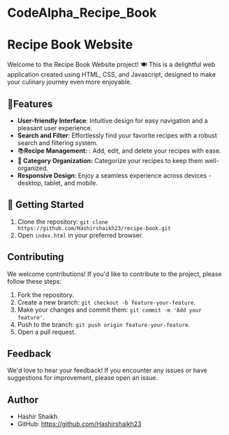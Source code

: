# CodeAlpha_Recipe_Book
# Recipe Book Website
Welcome to the Recipe Book Website project! 🍽️ This is a delightful web application created using HTML, CSS, and Javascript, designed to make your culinary journey even more enjoyable.
## 🌟Features
- **User-friendly Interface**: Intuitive design for easy navigation and a pleasant user experience.
- **Search and Filter**: Effortlessly find your favorite recipes with a robust search and filtering system.
- 📚**Recipe Management:** : Add, edit, and delete your recipes with ease.
- **📂 Category Organization:** Categorize your recipes to keep them well-organized.
- **Responsive Design**: Enjoy a seamless experience across devices - desktop, tablet, and mobile.

## 🚀 Getting Started
1. Clone the repository: `git clone https://github.com/Hashirshaikh23/recipe-book.git`
2. Open `index.html` in your preferred browser.

## Contributing
We welcome contributions! If you'd like to contribute to the project, please follow these steps:

1. Fork the repository.
2. Create a new branch: `git checkout -b feature-your-feature`.
3. Make your changes and commit them: `git commit -m 'Add your feature'`.
4. Push to the branch: `git push origin feature-your-feature`.
5. Open a pull request.

## Feedback

We'd love to hear your feedback! If you encounter any issues or have suggestions for improvement, please open an issue.

## Author

- Hashir Shaikh
- GitHub: https://github.com/Hashirshaikh23
